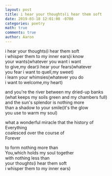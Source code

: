 ```yaml
---
layout: post
title: i hear your thoughts(i hear them soft
date: 2019-03-18 12:01:00 -0700
categories: poetry 
math: true
comments: true
author: Aaron
---
```




i hear your thoughts(i hear them soft  
i whisper them to my inner ears)i know  
your wants(whatever you want i want  
to give,my dear)i hear your fears(whatever  
you fear i want to quell,my sweet)  
i learn your whimsies(whatever you do  
i want to welcome,my heart)  

and you're the river between my dried-up banks  
(what keeps my soils green and my chambers full)  
and the sun's splendor is nothing more  
than a shadow to your smile(it's the glow  
you use to warm my soul)  

what a wonderful miracle that the history of  
Everything  
coalesced over the course of  
Forever  

to form nothing more than  
You,which holds my soul together  
with nothing less than  
your thoughts(i hear them soft  
i whisper them to my inner ears)